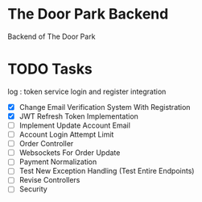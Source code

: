 # The Door Park Backend

Backend of The Door Park

# TODO Tasks

log : token service login and register integration

- [x] Change Email Verification System With Registration
- [x] JWT Refresh Token Implementation
- [ ] Implement Update Account Email
- [ ] Account Login Attempt Limit
- [ ] Order Controller
- [ ] Websockets For Order Update
- [ ] Payment Normalization
- [ ] Test New Exception Handling (Test Entire Endpoints)
- [ ] Revise Controllers
- [ ] Security
